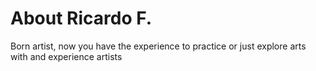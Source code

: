 # About Ricardo F.

Born artist, now you have the experience to practice or just explore arts with and experience artists

